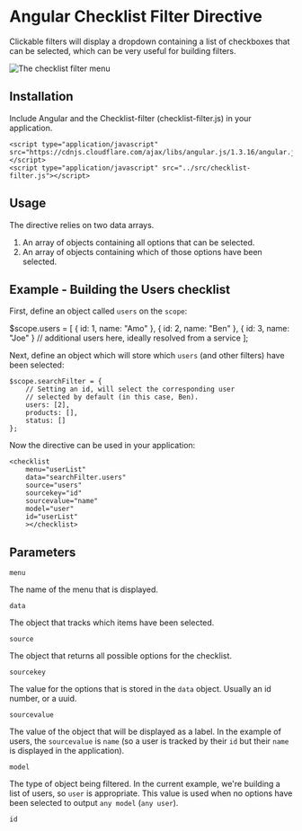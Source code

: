 # Angular Checklist Filter Directive

Clickable filters will display a dropdown containing a list of checkboxes that can be selected, which can be very useful for building filters.

![The checklist filter menu](https://raw.githubusercontent.com/drawmyattention/angular-checklist-filter/master/screenshot.png "The checklist filter menu")

## Installation

Include Angular and the Checklist-filter (checklist-filter.js) in your application.

    <script type="application/javascript" src="https://cdnjs.cloudflare.com/ajax/libs/angular.js/1.3.16/angular.js"></script>
    <script type="application/javascript" src="../src/checklist-filter.js"></script>
    
## Usage

The directive relies on two data arrays.

1) An array of objects containing all options that can be selected.
2) An array of objects containing which of those options have been selected.

## Example - Building the Users checklist

First, define an object called ```users``` on the ```scope```:

   $scope.users = [
       {
           id: 1,
           name: "Amo"
       },
       {
           id: 2,
           name: "Ben"
       },
       {
           id: 3,
           name: "Joe"
       }
       // additional users here, ideally resolved from a service
   ];

Next, define an object which will store which ```users``` (and other filters) have been selected:

    $scope.searchFilter = {
        // Setting an id, will select the corresponding user 
        // selected by default (in this case, Ben).
        users: [2], 
        products: [],
        status: []
    };

Now the directive can be used in your application:

    <checklist
        menu="userList"
        data="searchFilter.users"
        source="users"
        sourcekey="id"
        sourcevalue="name"
        model="user"
        id="userList"
        ></checklist>
        
## Parameters

    menu
    
The name of the menu that is displayed. 

    data
    
The object that tracks which items have been selected.

    source
    
The object that returns all possible options for the checklist.

    sourcekey

The value for the options that is stored in the ```data``` object. Usually an id number, or a uuid.

    sourcevalue
    
The value of the object that will be displayed as a label. In the example of users, the ```sourcevalue``` is
```name``` (so a user is tracked by their ```id``` but their ```name``` is displayed in the application).

    model

The type of object being filtered. In the current example, we're building a list of users, so ```user``` 
is appropriate. This value is used when no options have been selected to output ```any model``` (```any user```).

    id
    
    